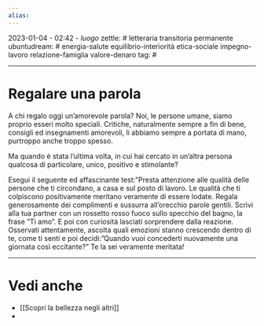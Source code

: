 ```yaml
---
alias: 
---
```

2023-01-04 - 02:42 - *luogo*
zettle: # letteraria transitoria permanente
ubuntudream: # energia-salute equilibrio-interiorità etica-sociale impegno-lavoro relazione-famiglia valore-denaro 
tag: #

---
# Regalare una parola
A chi regalo oggi un’amorevole parola?
Noi, le persone umane, siamo proprio esseri molto speciali. Critiche, naturalmente sempre a fin di bene, consigli ed insegnamenti amorevoli, li abbiamo sempre a portata di mano, purtroppo anche troppo spesso.

Ma quando è stata l’ultima volta, in cui hai cercato in un’altra persona qualcosa di particolare, unico, positivo e stimolante?

Esegui il seguente ed affascinante test:”Presta attenzione alle qualità delle persone che ti circondano, a casa e sul posto di lavoro. Le qualità che ti colpiscono positivamente meritano veramente di essere lodate. Regala generosamente dei complimenti e sussurra all’orecchio parole gentili. Scrivi alla tua partner con un rossetto rosso fuoco sullo specchio del bagno, la frase “Ti amo”. E poi con curiosità lasciati sorprendere dalla reazione. Osservati attentamente, ascolta quali emozioni stanno crescendo dentro di te, come ti senti e poi decidi:”Quando vuoi concederti nuovamente una giornata così eccitante?” Te la sei veramente meritata!



---
# Vedi anche
- [[Scopri la bellezza negli altri]]
- 